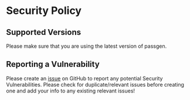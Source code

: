 # Security Policy

## Supported Versions

Please make sure that you are using the latest version of passgen.

## Reporting a Vulnerability

Please create an [issue](https://github.com/tek256/passgen/issues) on GitHub to report any potential Security Vulnerabilities. Please check for duplicate/relevant issues before creating one and add your info to any existing relevant issues! 
